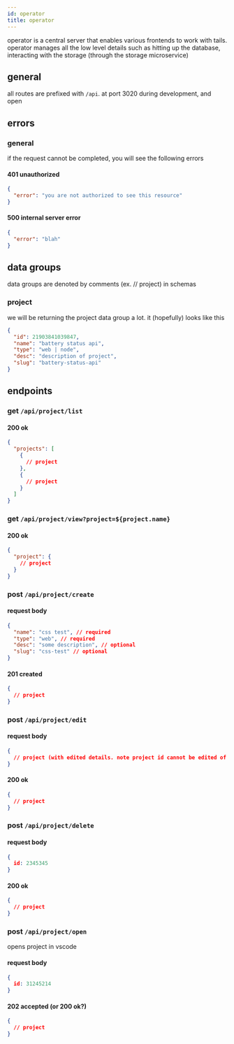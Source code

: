 ```yaml
---
id: operator
title: operator
---
```


operator is a central server that enables various frontends to work with tails. operator manages all the low level details such as hitting up the database, interacting with the storage (through the storage microservice)

## general

all routes are prefixed with `/api`. at port 3020 during development, and open

## errors

### general

if the request cannot be completed, you will see the following errors

#### 401 unauthorized

```json
{
  "error": "you are not authorized to see this resource"
}
```

#### 500 internal server error

```json
{
  "error": "blah"
}
```

## data groups

data groups are denoted by comments (ex. // project) in schemas

### project

we will be returning the project data group a lot. it (hopefully) looks like this

```json
{
  "id": 21903841039847,
  "name": "battery status api",
  "type": "web | node",
  "desc": "description of project",
  "slug": "battery-status-api"
}
```

## endpoints

### get `/api/project/list`

#### 200 ok

```json
{
  "projects": [
    {
      // project
    },
    {
      // project
    }
  ]
}
```

### get `/api/project/view?project=${project.name}`

#### 200 ok

```json
{
  "project": {
    // project
  }
}
```

### post `/api/project/create`

#### request body

```json
{
  "name": "css test", // required
  "type": "web", // required
  "desc": "some description", // optional
  "slug": "css-test" // optional
}
```

#### 201 created

```json
{
  // project
}
```

### post `/api/project/edit`

#### request body

```json
{
  // project (with edited details. note project id cannot be edited of course)
}
```

#### 200 ok

```json
{
  // project
}
```

### post `/api/project/delete`

#### request body

```json
{
  id: 2345345
}
```

#### 200 ok

```json
{
  // project
}
```

### post `/api/project/open`

opens project in vscode

#### request body

```json
{
  id: 31245214
}
```

#### 202 accepted (or 200 ok?)

```json
{
  // project
}
```
